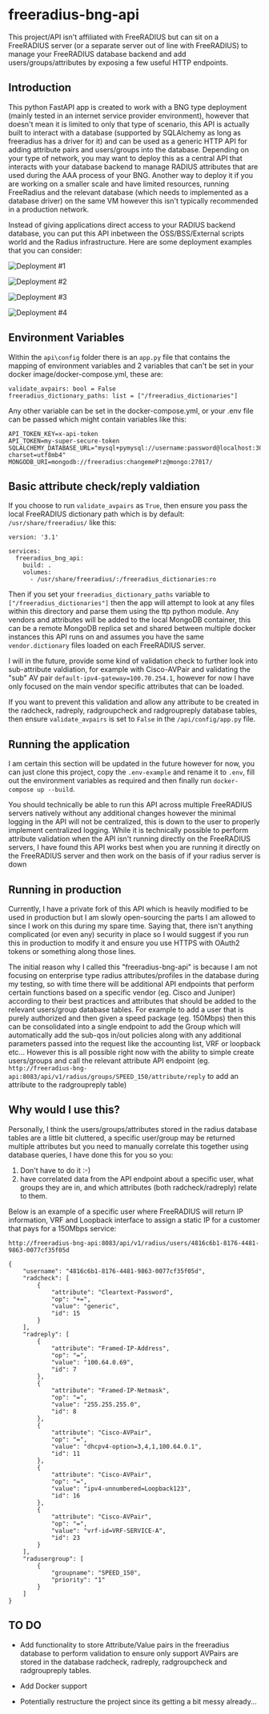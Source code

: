 # freeradius-bng-api

This project/API isn't affiliated with FreeRADIUS but can sit on a FreeRADIUS server (or a separate server out of line with FreeRADIUS) to manage your FreeRADIUS database backend and add users/groups/attributes by exposing a few useful HTTP endpoints.

## Introduction

This python FastAPI app is created to work with a BNG type deployment (mainly tested in an internet service provider environment), however that doesn't mean it is limited to only that type of scenario, this API is actually built to interact with a database (supported by SQLAlchemy as long as freeradius has a driver for it) and can be used as a generic HTTP API for adding attribute pairs and users/groups into the database. Depending on your type of network, you may want to deploy this as a central API that interacts with your database backend to manage RADIUS attributes that are used during the AAA process of your BNG. Another way to deploy it if you are working on a smaller scale and have limited resources, running FreeRadius and the relevant database (which needs to implemented as a database driver) on the same VM however this isn't typically recommended in a production network.

Instead of giving applications direct access to your RADIUS backend database, you can put this API inbetween the OSS/BSS/External scripts world and the Radius infrastructure. Here are some deployment examples that you can consider:

![Deployment #1](docs/imgs/deployment_1.png)

![Deployment #2](docs/imgs/deployment_2.png)

![Deployment #3](docs/imgs/deployment_3.png)

![Deployment #4](docs/imgs/deployment_4.png)

## Environment Variables

Within the `api\config` folder there is an `app.py` file that contains the mapping of environment variables and 2 variables that can't be set in your docker image/docker-compose.yml, these are:

```
validate_avpairs: bool = False
freeradius_dictionary_paths: list = ["/freeradius_dictionaries"]
```

Any other variable can be set in the docker-compose.yml, or your .env file can be passed which might contain variables like this:

```
API_TOKEN_KEY=x-api-token
API_TOKEN=my-super-secure-token
SQLALCHEMY_DATABASE_URL="mysql+pymysql://username:password@localhost:3006/radius?charset=utf8mb4"
MONGODB_URI=mongodb://freeradius:changemeP!z@mongo:27017/
```

## Basic attribute check/reply valdiation

If you choose to run `validate_avpairs` as `True`, then ensure you pass the local FreeRADIUS dictionary path which is by default: `/usr/share/freeradius/` like this:

```
version: '3.1'

services:
  freeradius_bng_api:
    build: .
    volumes:
      - /usr/share/freeradius/:/freeradius_dictionaries:ro
```

Then if you set your `freeradius_dictionary_paths` variable to `["/freeradius_dictionaries"]` then the app will attempt to look at any files within this directory and parse them using the ttp python module. Any vendors and attributes will be added to the local MongoDB container, this can be a remote MongoDB replica set and shared between multiple docker instances this API runs on and assumes you have the same `vendor.dictionary` files loaded on each FreeRADIUS server.

I will in the future, provide some kind of validation check to further look into sub-attribute valdiation, for example with Cisco-AVPair and validating the "sub" AV pair `default-ipv4-gateway=100.70.254.1`, however for now I have only focused on the main vendor specific attributes that can be loaded.

If you want to prevent this validation and allow any attribute to be created in the radcheck, radreply, radgroupcheck and radgroupreply database tables, then ensure `validate_avpairs` is set to `False` in the `/api/config/app.py` file.

## Running the application

I am certain this section will be updated in the future however for now, you can just clone this project, copy the `.env-example` and rename it to `.env`, fill out the environment variables as required and then finally run `docker-compose up --build`.

You should technically be able to run this API across multiple FreeRADIUS servers natively without any additional changes however the minimal logging in the API will not be centralized, this is down to the user to properly implement centralized logging. While it is technically possible to perform attribute validation when the API isn't running directly on the FreeRADIUS servers, I have found this API works best when you are running it directly on the FreeRADIUS server and then work on the basis of if your radius server is down

## Running in production

Currently, I have a private fork of this API which is heavily modified to be used in production but I am slowly open-sourcing the parts I am allowed to since I work on this during my spare time. Saying that, there isn't anything complicated (or even any) security in place so I would suggest if you run this in production to modify it and ensure you use HTTPS with OAuth2 tokens or something along those lines.

The initial reason why I called this "freeradius-bng-api" is because I am not focusing on enterprise type radius attributes/profiles in the database during my testing, so with time there will be additional API endpoints that perform certain functions based on a specific vendor (eg. Cisco and Juniper) according to their best practices and attributes that should be added to the relevant users/group database tables. For example to add a user that is purely authorized and then given a speed package (eg. 150Mbps) then this can be consolidated into a single endpoint to add the Group which will automatically add the sub-qos in/out policies along with any additional parameters passed into the request like the accounting list, VRF or loopback etc... However this is all possible right now with the ability to simple create users/groups and call the relevant attribute API endpoint (eg. `http://freeradius-bng-api:8083/api/v1/radius/groups/SPEED_150/attribute/reply` to add an attribute to the radgroupreply table)

## Why would I use this?

Personally, I think the users/groups/attributes stored in the radius database tables are a little bit cluttered, a specific user/group may be returned multiple attributes but you need to manually correlate this together using database queries, I have done this for you so you:

1) Don't have to do it :-)
2) have correlated data from the API endpoint about a specific user, what groups they are in, and which attributes (both radcheck/radreply) relate to them.

Below is an example of a specific user where FreeRADIUS will return IP information, VRF and Loopback interface to assign a static IP for a customer that pays for a 150Mbps service:

```
http://freeradius-bng-api:8083/api/v1/radius/users/4816c6b1-8176-4481-9863-0077cf35f05d

{
    "username": "4816c6b1-8176-4481-9863-0077cf35f05d",
    "radcheck": [
        {
            "attribute": "Cleartext-Password",
            "op": "+=",
            "value": "generic",
            "id": 15
        }
    ],
    "radreply": [
        {
            "attribute": "Framed-IP-Address",
            "op": "=",
            "value": "100.64.0.69",
            "id": 7
        },
        {
            "attribute": "Framed-IP-Netmask",
            "op": "=",
            "value": "255.255.255.0",
            "id": 8
        },
        {
            "attribute": "Cisco-AVPair",
            "op": "=",
            "value": "dhcpv4-option=3,4,1,100.64.0.1",
            "id": 11
        },
        {
            "attribute": "Cisco-AVPair",
            "op": "=",
            "value": "ipv4-unnumbered=Loopback123",
            "id": 16
        },
        {
            "attribute": "Cisco-AVPair",
            "op": "=",
            "value": "vrf-id=VRF-SERVICE-A",
            "id": 23
        }
    ],
    "radusergroup": [
        {
            "groupname": "SPEED_150",
            "priority": "1"
        }
    ]
}
```

## TO DO

- Add functionality to store Attribute/Value pairs in the freeradius database to perform validation to ensure only support AVPairs are stored in the database radcheck, radreply, radgroupcheck and radgroupreply tables.

- Add Docker support

- Potentially restructure the project since its getting a bit messy already...